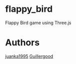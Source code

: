 # flappy_bird
Flappy Bird game using Three.js

# Authors
[juanka1995](https://github.com/juanka1995)
[Guillergood](https://github.com/Guillergood)